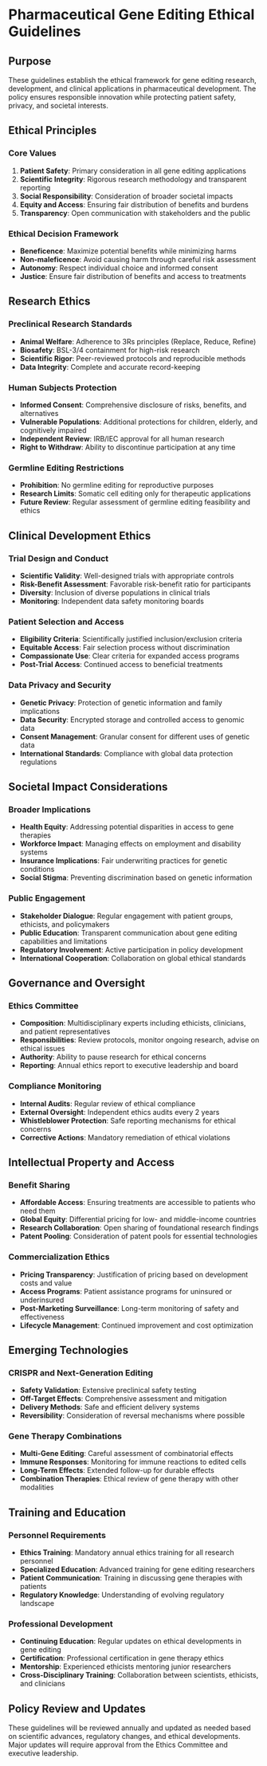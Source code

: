 # Pharmaceutical Gene Editing Ethical Guidelines

## Purpose
These guidelines establish the ethical framework for gene editing research, development, and clinical applications in pharmaceutical development. The policy ensures responsible innovation while protecting patient safety, privacy, and societal interests.

## Ethical Principles

### Core Values
1. **Patient Safety**: Primary consideration in all gene editing applications
2. **Scientific Integrity**: Rigorous research methodology and transparent reporting
3. **Social Responsibility**: Consideration of broader societal impacts
4. **Equity and Access**: Ensuring fair distribution of benefits and burdens
5. **Transparency**: Open communication with stakeholders and the public

### Ethical Decision Framework
- **Beneficence**: Maximize potential benefits while minimizing harms
- **Non-maleficence**: Avoid causing harm through careful risk assessment
- **Autonomy**: Respect individual choice and informed consent
- **Justice**: Ensure fair distribution of benefits and access to treatments

## Research Ethics

### Preclinical Research Standards
- **Animal Welfare**: Adherence to 3Rs principles (Replace, Reduce, Refine)
- **Biosafety**: BSL-3/4 containment for high-risk research
- **Scientific Rigor**: Peer-reviewed protocols and reproducible methods
- **Data Integrity**: Complete and accurate record-keeping

### Human Subjects Protection
- **Informed Consent**: Comprehensive disclosure of risks, benefits, and alternatives
- **Vulnerable Populations**: Additional protections for children, elderly, and cognitively impaired
- **Independent Review**: IRB/IEC approval for all human research
- **Right to Withdraw**: Ability to discontinue participation at any time

### Germline Editing Restrictions
- **Prohibition**: No germline editing for reproductive purposes
- **Research Limits**: Somatic cell editing only for therapeutic applications
- **Future Review**: Regular assessment of germline editing feasibility and ethics

## Clinical Development Ethics

### Trial Design and Conduct
- **Scientific Validity**: Well-designed trials with appropriate controls
- **Risk-Benefit Assessment**: Favorable risk-benefit ratio for participants
- **Diversity**: Inclusion of diverse populations in clinical trials
- **Monitoring**: Independent data safety monitoring boards

### Patient Selection and Access
- **Eligibility Criteria**: Scientifically justified inclusion/exclusion criteria
- **Equitable Access**: Fair selection process without discrimination
- **Compassionate Use**: Clear criteria for expanded access programs
- **Post-Trial Access**: Continued access to beneficial treatments

### Data Privacy and Security
- **Genetic Privacy**: Protection of genetic information and family implications
- **Data Security**: Encrypted storage and controlled access to genomic data
- **Consent Management**: Granular consent for different uses of genetic data
- **International Standards**: Compliance with global data protection regulations

## Societal Impact Considerations

### Broader Implications
- **Health Equity**: Addressing potential disparities in access to gene therapies
- **Workforce Impact**: Managing effects on employment and disability systems
- **Insurance Implications**: Fair underwriting practices for genetic conditions
- **Social Stigma**: Preventing discrimination based on genetic information

### Public Engagement
- **Stakeholder Dialogue**: Regular engagement with patient groups, ethicists, and policymakers
- **Public Education**: Transparent communication about gene editing capabilities and limitations
- **Regulatory Involvement**: Active participation in policy development
- **International Cooperation**: Collaboration on global ethical standards

## Governance and Oversight

### Ethics Committee
- **Composition**: Multidisciplinary experts including ethicists, clinicians, and patient representatives
- **Responsibilities**: Review protocols, monitor ongoing research, advise on ethical issues
- **Authority**: Ability to pause research for ethical concerns
- **Reporting**: Annual ethics report to executive leadership and board

### Compliance Monitoring
- **Internal Audits**: Regular review of ethical compliance
- **External Oversight**: Independent ethics audits every 2 years
- **Whistleblower Protection**: Safe reporting mechanisms for ethical concerns
- **Corrective Actions**: Mandatory remediation of ethical violations

## Intellectual Property and Access

### Benefit Sharing
- **Affordable Access**: Ensuring treatments are accessible to patients who need them
- **Global Equity**: Differential pricing for low- and middle-income countries
- **Research Collaboration**: Open sharing of foundational research findings
- **Patent Pooling**: Consideration of patent pools for essential technologies

### Commercialization Ethics
- **Pricing Transparency**: Justification of pricing based on development costs and value
- **Access Programs**: Patient assistance programs for uninsured or underinsured
- **Post-Marketing Surveillance**: Long-term monitoring of safety and effectiveness
- **Lifecycle Management**: Continued improvement and cost optimization

## Emerging Technologies

### CRISPR and Next-Generation Editing
- **Safety Validation**: Extensive preclinical safety testing
- **Off-Target Effects**: Comprehensive assessment and mitigation
- **Delivery Methods**: Safe and efficient delivery systems
- **Reversibility**: Consideration of reversal mechanisms where possible

### Gene Therapy Combinations
- **Multi-Gene Editing**: Careful assessment of combinatorial effects
- **Immune Responses**: Monitoring for immune reactions to edited cells
- **Long-Term Effects**: Extended follow-up for durable effects
- **Combination Therapies**: Ethical review of gene therapy with other modalities

## Training and Education

### Personnel Requirements
- **Ethics Training**: Mandatory annual ethics training for all research personnel
- **Specialized Education**: Advanced training for gene editing researchers
- **Patient Communication**: Training in discussing gene therapies with patients
- **Regulatory Knowledge**: Understanding of evolving regulatory landscape

### Professional Development
- **Continuing Education**: Regular updates on ethical developments in gene editing
- **Certification**: Professional certification in gene therapy ethics
- **Mentorship**: Experienced ethicists mentoring junior researchers
- **Cross-Disciplinary Training**: Collaboration between scientists, ethicists, and clinicians

## Policy Review and Updates
These guidelines will be reviewed annually and updated as needed based on scientific advances, regulatory changes, and ethical developments. Major updates will require approval from the Ethics Committee and executive leadership.
